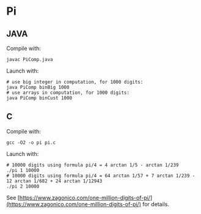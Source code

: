 # Pi

## JAVA
Compile with:
```
javac PiComp.java
```
Launch with:
```
# use big integer in computation, for 1000 digits:
java PiComp binBig 1000
# use arrays in computation, for 1000 digits:
java PiComp binCust 1000
```
## C
Compile with:
```
gcc -O2 -o pi pi.c
```
Launch with:
```
# 10000 digits using formula pi/4 = 4 arctan 1/5 - arctan 1/239
./pi 1 10000
# 10000 digits using formula pi/4 = 64 arctan 1/57 + 7 arctan 1/239 -  12 arctan 1/682 + 24 arctan 1/12943
./pi 2 10000
```

See [https://www.zagonico.com/one-million-digits-of-pi/](https://www.zagonico.com/one-million-digits-of-pi/) for details.


